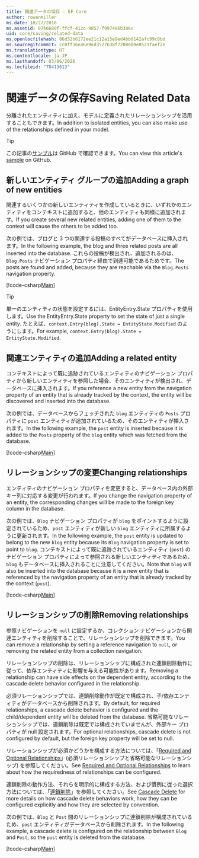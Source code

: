 ```yaml
---
title: 関連データの保存 - EF Core
author: rowanmiller
ms.date: 10/27/2016
ms.assetid: 07b6680f-ffcf-412c-9857-f997486b386c
uid: core/saving/related-data
ms.openlocfilehash: 86d32b6172ee21c12a15e9ed4bb0142afc99c8bd
ms.sourcegitcommit: cc0ff36e46e9ed3527638f7208000e8521faef2e
ms.translationtype: HT
ms.contentlocale: ja-JP
ms.lasthandoff: 03/06/2020
ms.locfileid: "78413613"
---
```

# <a name="saving-related-data"></a><span data-ttu-id="882fb-102">関連データの保存</span><span class="sxs-lookup"><span data-stu-id="882fb-102">Saving Related Data</span></span>

<span data-ttu-id="882fb-103">分離されたエンティティに加え、モデルに定義されたリレーションシップを活用することもできます。</span><span class="sxs-lookup"><span data-stu-id="882fb-103">In addition to isolated entities, you can also make use of the relationships defined in your model.</span></span>

> [!TIP]  
> <span data-ttu-id="882fb-104">この記事の[サンプル](https://github.com/dotnet/EntityFramework.Docs/tree/master/samples/core/Saving/RelatedData/)は GitHub で確認できます。</span><span class="sxs-lookup"><span data-stu-id="882fb-104">You can view this article's [sample](https://github.com/dotnet/EntityFramework.Docs/tree/master/samples/core/Saving/RelatedData/) on GitHub.</span></span>

## <a name="adding-a-graph-of-new-entities"></a><span data-ttu-id="882fb-105">新しいエンティティ グループの追加</span><span class="sxs-lookup"><span data-stu-id="882fb-105">Adding a graph of new entities</span></span>

<span data-ttu-id="882fb-106">関連するいくつかの新しいエンティティを作成しているときに、いずれかのエンティティをコンテキストに追加すると、他のエンティティも同様に追加されます。</span><span class="sxs-lookup"><span data-stu-id="882fb-106">If you create several new related entities, adding one of them to the context will cause the others to be added too.</span></span>

<span data-ttu-id="882fb-107">次の例では、ブログと 3 つの関連する投稿のすべてがデータベースに挿入されます。</span><span class="sxs-lookup"><span data-stu-id="882fb-107">In the following example, the blog and three related posts are all inserted into the database.</span></span> <span data-ttu-id="882fb-108">これらの投稿が検出され、追加されるのは、`Blog.Posts` ナビゲーション プロパティ経由で到達可能であるためです。</span><span class="sxs-lookup"><span data-stu-id="882fb-108">The posts are found and added, because they are reachable via the `Blog.Posts` navigation property.</span></span>

[!code-csharp[Main](../../../samples/core/Saving/RelatedData/Sample.cs#AddingGraphOfEntities)]

> [!TIP]  
> <span data-ttu-id="882fb-109">単一のエンティティの状態を設定するには、EntityEntry.State プロパティを使用します。</span><span class="sxs-lookup"><span data-stu-id="882fb-109">Use the EntityEntry.State property to set the state of just a single entity.</span></span> <span data-ttu-id="882fb-110">たとえば、`context.Entry(blog).State = EntityState.Modified` のようにします。</span><span class="sxs-lookup"><span data-stu-id="882fb-110">For example, `context.Entry(blog).State = EntityState.Modified`.</span></span>

## <a name="adding-a-related-entity"></a><span data-ttu-id="882fb-111">関連エンティティの追加</span><span class="sxs-lookup"><span data-stu-id="882fb-111">Adding a related entity</span></span>

<span data-ttu-id="882fb-112">コンテキストによって既に追跡されているエンティティのナビゲーション プロパティから新しいエンティティを参照した場合、そのエンティティが検出され、データベースに挿入されます。</span><span class="sxs-lookup"><span data-stu-id="882fb-112">If you reference a new entity from the navigation property of an entity that is already tracked by the context, the entity will be discovered and inserted into the database.</span></span>

<span data-ttu-id="882fb-113">次の例では、データベースからフェッチされた `blog` エンティティの `Posts` プロパティに `post` エンティティが追加されているため、そのエンティティが挿入されます。</span><span class="sxs-lookup"><span data-stu-id="882fb-113">In the following example, the `post` entity is inserted because it is added to the `Posts` property of the `blog` entity which was fetched from the database.</span></span>

[!code-csharp[Main](../../../samples/core/Saving/RelatedData/Sample.cs#AddingRelatedEntity)]

## <a name="changing-relationships"></a><span data-ttu-id="882fb-114">リレーションシップの変更</span><span class="sxs-lookup"><span data-stu-id="882fb-114">Changing relationships</span></span>

<span data-ttu-id="882fb-115">エンティティのナビゲーション プロパティを変更すると、データベース内の外部キー列に対応する変更が行われます。</span><span class="sxs-lookup"><span data-stu-id="882fb-115">If you change the navigation property of an entity, the corresponding changes will be made to the foreign key column in the database.</span></span>

<span data-ttu-id="882fb-116">次の例では、`Blog` ナビゲーション プロパティが `blog` をポイントするように設定されているため、`post` エンティティが新しい `blog` エンティティに所属するように更新されます。</span><span class="sxs-lookup"><span data-stu-id="882fb-116">In the following example, the `post` entity is updated to belong to the new `blog` entity because its `Blog` navigation property is set to point to `blog`.</span></span> <span data-ttu-id="882fb-117">コンテキストによって既に追跡されているエンティティ (`post`) のナビゲーション プロパティによって参照される新しいエンティティであるため、`blog` もデータベースに挿入されることに注意してください。</span><span class="sxs-lookup"><span data-stu-id="882fb-117">Note that `blog` will also be inserted into the database because it is a new entity that is referenced by the navigation property of an entity that is already tracked by the context (`post`).</span></span>

[!code-csharp[Main](../../../samples/core/Saving/RelatedData/Sample.cs#ChangingRelationships)]

## <a name="removing-relationships"></a><span data-ttu-id="882fb-118">リレーションシップの削除</span><span class="sxs-lookup"><span data-stu-id="882fb-118">Removing relationships</span></span>

<span data-ttu-id="882fb-119">参照ナビゲーションを `null` に設定するか、コレクション ナビゲーションから関連エンティティを削除することで、リレーションシップを削除できます。</span><span class="sxs-lookup"><span data-stu-id="882fb-119">You can remove a relationship by setting a reference navigation to `null`, or removing the related entity from a collection navigation.</span></span>

<span data-ttu-id="882fb-120">リレーションシップの削除は、リレーションシップに構成された連鎖削除動作に従って、依存エンティティに影響を与える可能性があります。</span><span class="sxs-lookup"><span data-stu-id="882fb-120">Removing a relationship can have side effects on the dependent entity, according to the cascade delete behavior configured in the relationship.</span></span>

<span data-ttu-id="882fb-121">必須リレーションシップでは、連鎖削除動作が既定で構成され、子/依存エンティティがデータベースから削除されます。</span><span class="sxs-lookup"><span data-stu-id="882fb-121">By default, for required relationships, a cascade delete behavior is configured and the child/dependent entity will be deleted from the database.</span></span> <span data-ttu-id="882fb-122">省略可能なリレーションシップでは、連鎖削除は既定では構成されていませんが、外部キー プロパティが null 設定されます。</span><span class="sxs-lookup"><span data-stu-id="882fb-122">For optional relationships, cascade delete is not configured by default, but the foreign key property will be set to null.</span></span>

<span data-ttu-id="882fb-123">リレーションシップが必須かどうかを構成する方法については、「[Required and Optional Relationships](../modeling/relationships.md#required-and-optional-relationships)」(必須リレーションシップと省略可能なリレーションシップ) を参照してください。</span><span class="sxs-lookup"><span data-stu-id="882fb-123">See [Required and Optional Relationships](../modeling/relationships.md#required-and-optional-relationships) to learn about how the requiredness of relationships can be configured.</span></span>

<span data-ttu-id="882fb-124">連鎖削除の動作方法、それらを明示的に構成する方法、および慣例に従った選択方法については、「[連鎖削除](cascade-delete.md)」を参照してください。</span><span class="sxs-lookup"><span data-stu-id="882fb-124">See [Cascade Delete](cascade-delete.md) for more details on how cascade delete behaviors work, how they can be configured explicitly and  how they are selected by convention.</span></span>

<span data-ttu-id="882fb-125">次の例では、`Blog` と `Post` 間のリレーションシップに連鎖削除が構成されているため、`post` エンティティがデータベースから削除されます。</span><span class="sxs-lookup"><span data-stu-id="882fb-125">In the following example, a cascade delete is configured on the relationship between `Blog` and `Post`, so the `post` entity is deleted from the database.</span></span>

[!code-csharp[Main](../../../samples/core/Saving/RelatedData/Sample.cs#RemovingRelationships)]
